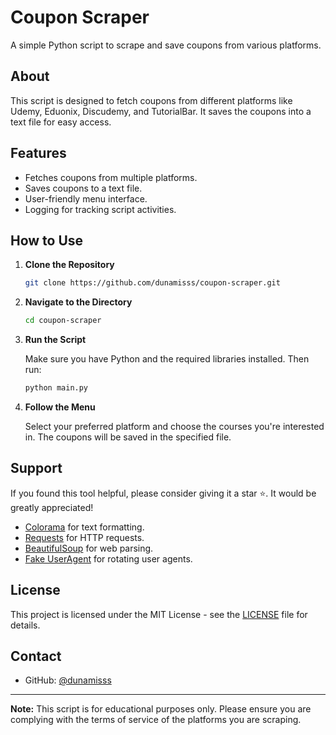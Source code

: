 # Coupon Scraper

A simple Python script to scrape and save coupons from various platforms.

## About

This script is designed to fetch coupons from different platforms like Udemy, Eduonix, Discudemy, and TutorialBar. It saves the coupons into a text file for easy access.

## Features

- Fetches coupons from multiple platforms.
- Saves coupons to a text file.
- User-friendly menu interface.
- Logging for tracking script activities.

## How to Use

1. **Clone the Repository**

   ```bash
   git clone https://github.com/dunamisss/coupon-scraper.git
   ```

2. **Navigate to the Directory**

   ```bash
   cd coupon-scraper
   ```

3. **Run the Script**

   Make sure you have Python and the required libraries installed. Then run:

   ```bash
   python main.py
   ```

4. **Follow the Menu**

   Select your preferred platform and choose the courses you're interested in. The coupons will be saved in the specified file.

## Support

If you found this tool helpful, please consider giving it a star ⭐. It would be greatly appreciated!

- [Colorama](https://pypi.org/project/colorama/) for text formatting.
- [Requests](https://pypi.org/project/requests/) for HTTP requests.
- [BeautifulSoup](https://pypi.org/project/beautifulsoup4/) for web parsing.
- [Fake UserAgent](https://pypi.org/project/fake-useragent/) for rotating user agents.

## License

This project is licensed under the MIT License - see the [LICENSE](LICENSE) file for details.

## Contact

- GitHub: [@dunamisss](https://github.com/dunamisss)

---

**Note:** This script is for educational purposes only. Please ensure you are complying with the terms of service of the platforms you are scraping.
